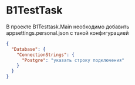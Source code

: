 # B1TestTask
В проекте B1Testtask.Main необходимо добавить appsettings.personal.json c такой конфигурацией
```json
{
  "Database": {
    "ConnectionStrings": {
      "Postgre": "указать строку подключения"
    }
  }
}
```
